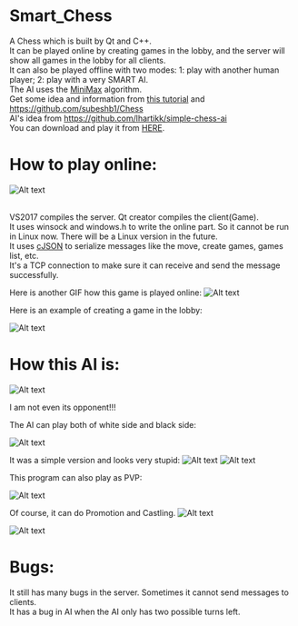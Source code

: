 # Smart_Chess
A Chess which is built by Qt and C++.
</br>It can be played online by creating games in the lobby, and the server will show all games in the lobby for all clients.
</br>It can also be played offline with two modes: 1: play with another human player; 2: play with a very SMART AI.
</br>The AI uses the [MiniMax](https://www.wikiwand.com/en/Minimax) algorithm.
</br>Get some idea and information from [this tutorial](https://www.youtube.com/watch?v=9lqhMLFHj3A&list=PLMgDVIa0Pg8WrI9WmZR09xAbfXyfkqKWy)
and https://github.com/subeshb1/Chess
</br>AI's idea from https://github.com/lhartikk/simple-chess-ai
</br>You can download and play it from [HERE](https://github.com/Jiachenggavin/Awesome_Chess-Cpp/tree/onlineEXE).

# How to play online:
![Alt text](https://github.com/Jiachenggavin/Smart_Chess/raw/master/Screenshots/Online.gif)

</br>VS2017 compiles the server. Qt creator compiles the client(Game).
</br>It uses winsock and windows.h to write the online part. So it cannot be run in Linux now. There will be a Linux version in the future.
</br>It uses [cJSON](https://github.com/DaveGamble/cJSON) to serialize messages like the move, create games, games list, etc.
</br>It's a TCP connection to make sure it can receive and send the message successfully.

Here is another GIF how this game is played online:
![Alt text](https://github.com/Jiachenggavin/Smart_Chess/raw/master/Screenshots/Online2.gif)

Here is an example of creating a game in the lobby:

![Alt text](https://github.com/Jiachenggavin/Smart_Chess/raw/master/Screenshots/lobby.gif)

# How this AI is:

![Alt text](https://github.com/Jiachenggavin/Smart_Chess/raw/master/Screenshots/Lose.gif)

I am not even its opponent!!!

The AI can play both of white side and black side:

![Alt text](https://github.com/Jiachenggavin/Smart_Chess/raw/master/Screenshots/whiteAI.gif)


It was a simple version and looks very stupid:
![Alt text](https://github.com/Jiachenggavin/Smart_Chess/raw/master/Screenshots/smallfirst.gif)
![Alt text](https://github.com/Jiachenggavin/Smart_Chess/raw/master/Screenshots/smallend.gif)


This program can also play as PVP:

![Alt text](https://github.com/Jiachenggavin/Smart_Chess/raw/master/Screenshots/PvP.gif)

Of course, it can do Promotion and Castling.
![Alt text](https://github.com/Jiachenggavin/Smart_Chess/raw/master/Screenshots/promotion.gif)

![Alt text](https://github.com/Jiachenggavin/Smart_Chess/raw/master/Screenshots/NewCastling.gif)

# Bugs:
It still has many bugs in the server. Sometimes it cannot send messages to clients.
</br>It has a bug in AI when the AI only has two possible turns left.
